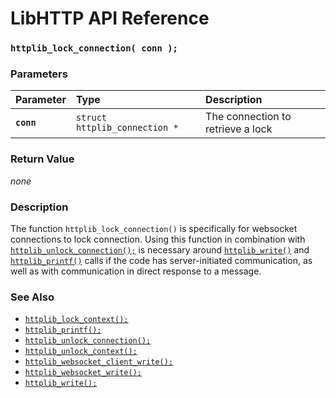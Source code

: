 # LibHTTP API Reference

### `httplib_lock_connection( conn );`

### Parameters

| Parameter | Type | Description |
| :--- | :--- | :--- |
|**`conn`**|`struct httplib_connection *`|The connection to retrieve a lock|

### Return Value

*none*

### Description

The function `httplib_lock_connection()` is specifically for websocket connections to lock connection. Using this function in combination with [`httplib_unlock_connection();`](httplib_unlock_connection.md) is necessary around [`httplib_write()`](httplib_write.md) and [`httplib_printf()`](httplib_printf.md) calls if the code has server-initiated communication, as well as with communication in direct response to a message.

### See Also

* [`httplib_lock_context();`](httplib_lock_context.md)
* [`httplib_printf();`](httplib_printf.md)
* [`httplib_unlock_connection();`](httplib_unlock_connection.md)
* [`httplib_unlock_context();`](httplib_unlock_context.md)
* [`httplib_websocket_client_write();`](httplib_websocket_client_write.md)
* [`httplib_websocket_write();`](httplib_websocket_write.md)
* [`httplib_write();`](httplib_write.md)
